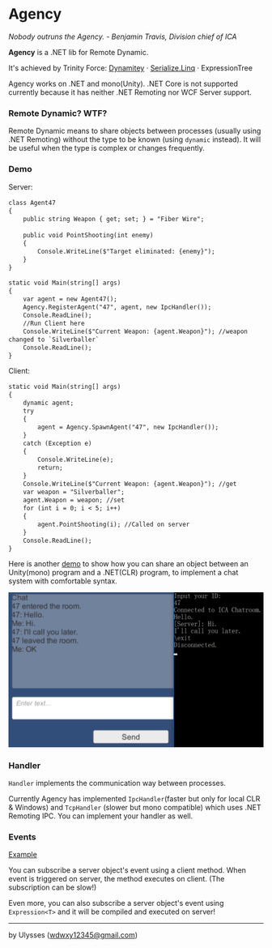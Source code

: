 # Agency

*Nobody outruns the Agency. - Benjamin Travis, Division chief of ICA*

**Agency** is a .NET lib for Remote Dynamic.

It's achieved by Trinity Force: [Dynamitey](https://github.com/ekonbenefits/dynamitey) · [Serialize.Linq](https://github.com/esskar/Serialize.Linq) · ExpressionTree

Agency works on .NET and mono(Unity). .NET Core is not supported currently because it has neither .NET Remoting nor WCF Server support.

### Remote Dynamic? WTF?
Remote Dynamic means to share objects between processes (usually using .NET Remoting) without the type to be known (using `dynamic` instead). It will be useful when the type is complex or changes frequently.

### Demo
Server:

```
class Agent47
{
    public string Weapon { get; set; } = "Fiber Wire";

    public void PointShooting(int enemy)
    {
        Console.WriteLine($"Target eliminated: {enemy}");
    }
}
```

```
static void Main(string[] args)
{
    var agent = new Agent47();
    Agency.RegisterAgent("47", agent, new IpcHandler());
    Console.ReadLine();
	//Run Client here
    Console.WriteLine($"Current Weapon: {agent.Weapon}"); //weapon changed to `Silverballer`
    Console.ReadLine();
}
```

Client:

```
static void Main(string[] args)
{
    dynamic agent;
    try
    {
        agent = Agency.SpawnAgent("47", new IpcHandler());
    }
    catch (Exception e)
    {
        Console.WriteLine(e);
        return;
    }
    Console.WriteLine($"Current Weapon: {agent.Weapon}"); //get
    var weapon = "Silverballer";
    agent.Weapon = weapon; //set
    for (int i = 0; i < 5; i++)
    {
        agent.PointShooting(i); //Called on server
    }
    Console.ReadLine();
}
```

Here is another [demo](https://github.com/UlyssesWu/Agency/blob/1ea16fc7e90a363590def3e9f03571b79830f565/DynamiteyDemo/Program.cs#L17) to show how you can share an object between an Unity(mono) program and a .NET(CLR) program, to implement a chat system with comfortable syntax.

![UnityDemo](https://github.com/UlyssesWu/Agency/raw/master/Agency-Demo.png)

### Handler
`Handler` implements the communication way between processes. 

Currently Agency has implemented `IpcHandler`(faster but only for local CLR & Windows) and `TcpHandler` (slower but mono compatible) which uses .NET Remoting IPC. You can implement your handler as well.

### Events
[Example](https://github.com/UlyssesWu/Agency/blob/master/Agency.Test.Client/Program.cs)

You can subscribe a server object's event using a client method. When event is triggered on server, the method executes on client. (The subscription can be slow!)

Even more, you can also subscribe a server object's event using `Expression<T>` and it will be compiled and executed on server!

---
by Ulysses (wdwxy12345@gmail.com)